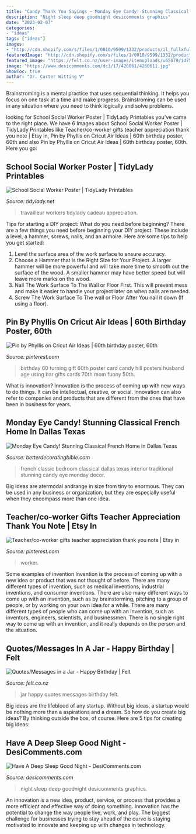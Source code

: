 ```yaml
---
title: "Candy Thank You Sayings ~ Monday Eye Candy! Stunning Classical French Home In Dallas Texas"
description: "Night sleep deep goodnight desicomments graphics"
date: "2023-02-07"
categories:
- "ideas"
tags: ["ideas"]
images:
- "http://cdn.shopify.com/s/files/1/0010/9599/1332/products/il_fullxfull.1880482743_cqap_1200x1200.jpg?v=1580448997"
featuredImage: "http://cdn.shopify.com/s/files/1/0010/9599/1332/products/il_fullxfull.1880482743_cqap_1200x1200.jpg?v=1580448997"
featured_image: "https://felt.co.nz/user-images/itemuploads/u65079/i475082/o.jpg"
image: "https://www.desicomments.com/dc3/17/426061/4260611.jpg"
ShowToc: true
author: "Dr. Carter Witting V"
---
```



Brainstroming is a mental practice that uses sequential thinking. It helps you focus on one task at a time and make progress. Brainstroming can be used in any situation where you need to think logically and solve problems.

	

		
looking for School Social Worker Poster | TidyLady Printables you've came to the right place. We have 6 Images about School Social Worker Poster | TidyLady Printables like Teacher/co-worker gifts teacher appreciation thank you note | Etsy in, Pin by Phyllis on Cricut Air Ideas | 60th birthday poster, 60th and also Pin by Phyllis on Cricut Air Ideas | 60th birthday poster, 60th. Here you go:
		
    
## School Social Worker Poster | TidyLady Printables

<img loading=lazy src="http://cdn.shopify.com/s/files/1/0010/9599/1332/products/il_fullxfull.1880482743_cqap_1200x1200.jpg?v=1580448997" onerror="this.onerror=null;this.src='https://tse4.mm.bing.net/th?id=OIP.aWLkjvlPUxifD-jX73f99AHaHa&amp;pid=15.1';" alt="School Social Worker Poster | TidyLady Printables">

_Source: tidylady.net_

>travailleur workers tidylady cadeau appreciation. 

	

Tips for starting a DIY project: What do you need before beginning?
There are a few things you need before beginning your DIY project. These include a level, a hammer, screws, nails, and an armoire. Here are some tips to help you get started:
1. Level the surface area of the work surface to ensure accuracy.
2. Choose a Hammer that is the Right Size for Your Project. A larger hammer will be more powerful and will take more time to smooth out the surface of the wood. A smaller hammer may have better speed but will leave more marks on the wood.
3. Nail The Work Surface To The Wall or Floor First. This will prevent mess and make it easier to handle your project later on when nails are needed.
4. Screw The Work Surface To The wall or Floor After You nail it down (If using a floor).

    
## Pin By Phyllis On Cricut Air Ideas | 60th Birthday Poster, 60th

<img loading=lazy src="https://i.pinimg.com/736x/df/51/c0/df51c06bed2f4462ce7004dc09037a56--cricut-explore-project-ideas.jpg" onerror="this.onerror=null;this.src='https://tse4.mm.bing.net/th?id=OIP.NuIbDpdFoTnhWHh2kU26MAHaJ4&amp;pid=15.1';" alt="Pin by Phyllis on Cricut Air Ideas | 60th birthday poster, 60th">

_Source: pinterest.com_

>birthday 60 turning gift 60th poster card candy hill posters husband age using bar gifts cards 70th mom funny 50th. 

	

What is innovation?
Innovation is the process of coming up with new ways to do things. It can be intellectual, creative, or social. Innovation can also refer to companies and products that are different from the ones that have been in business for years.

    
## Monday Eye Candy! Stunning Classical French Home In Dallas Texas

<img loading=lazy src="http://www.betterdecoratingbible.com/wp-content/uploads/2014/10/traditional-Bedroom1.jpg" onerror="this.onerror=null;this.src='https://tse3.mm.bing.net/th?id=OIP.0H77o4lxBYG0J-3swsxAgAHaHT&amp;pid=15.1';" alt="Monday Eye Candy! Stunning Classical French Home in Dallas Texas">

_Source: betterdecoratingbible.com_

>french classic bedroom classical dallas texas interior traditional stunning candy eye monday decor. 

	

Big ideas are atermodal andrange in size from tiny to enormous. They can be used in any business or organization, but they are especially useful when they encompass more than one idea. 

    
## Teacher/co-worker Gifts Teacher Appreciation Thank You Note | Etsy In

<img loading=lazy src="https://i.pinimg.com/736x/f1/3e/14/f13e14a918d1c6f93102f8490abff7c7.jpg" onerror="this.onerror=null;this.src='https://tse3.mm.bing.net/th?id=OIP.kGxFdRKltIS91ASYqldeQgHaK3&amp;pid=15.1';" alt="Teacher/co-worker gifts teacher appreciation thank you note | Etsy in">

_Source: pinterest.com_

>worker. 

	

Some examples of invention
Invention is the process of coming up with a new idea or product that was not thought of before. There are many different types of invention, such as medical inventions, industrial inventions, and consumer inventions. 
There are also many different ways to come up with an invention, such as by brainstorming, pitching to a group of people, or by working on your own idea for a while. 
There are many different types of people who can come up with an invention, such as inventors, engineers, scientists, and businessmen. 
There is no single right way to come up with an invention, and it really depends on the person and the situation.

    
## Quotes/Messages In A Jar - Happy Birthday | Felt

<img loading=lazy src="https://felt.co.nz/user-images/itemuploads/u65079/i475082/o.jpg" onerror="this.onerror=null;this.src='https://tse3.mm.bing.net/th?id=OIP.nyJfs-ZIduWvKgqxoKa3WQHaJ4&amp;pid=15.1';" alt="Quotes/Messages in a Jar - Happy Birthday | Felt">

_Source: felt.co.nz_

>jar happy quotes messages birthday felt. 

	

Big ideas are the lifeblood of any startup. Without big ideas, a startup would be nothing more than a aspirations and a dream. So how do you create big ideas? By thinking outside the box, of course. Here are 5 tips for creating big ideas: 

    
## Have A Deep Sleep Good Night - DesiComments.com

<img loading=lazy src="https://www.desicomments.com/dc3/17/426061/4260611.jpg" onerror="this.onerror=null;this.src='https://tse4.mm.bing.net/th?id=OIP.bKwLkoaKn9ht0zx2cq6ZdQHaLH&amp;pid=15.1';" alt="Have A Deep Sleep Good Night - DesiComments.com">

_Source: desicomments.com_

>night sleep deep goodnight desicomments graphics. 

	

An innovation is a new idea, product, service, or process that provides a more efficient and effective way of doing something. Innovation has the potential to change the way people live, work, and play. The biggest challenge for businesses trying to stay ahead of the curve is staying motivated to innovate and keeping up with changes in technology.


